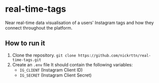 # real-time-tags
Near real-time data visualisation of a users' Instagram tags and how they connect throughout the platform.

## How to run it

1. Clone the repository.
	 `git clone https://github.com/nickrttn/real-time-tags.git`
2. Create an `.env` file
	 It should contain the following variables:
	 - `IG_CLIENT` (Instagram Client ID)
	 - `IG_SECRET` (Instagram Client Secret)

